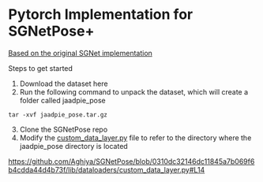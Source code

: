 # Pytorch Implementation for SGNetPose+

[Based on the original SGNet implementation](https://github.com/ChuhuaW/SGNet.pytorch)

Steps to get started

1. Download the dataset here
2. Run the following command to unpack the dataset, which will create a folder called jaadpie_pose
```
tar -xvf jaadpie_pose.tar.gz
```
3. Clone the SGNetPose repo
4. Modify the [custom_data_layer.py](lib/dataloaders/custom_data_layer.py) file to refer to the directory where the jaadpie_pose directory is located

https://github.com/Aghiya/SGNetPose/blob/0310dc32146dc11845a7b069f6b4cdda44d4b73f/lib/dataloaders/custom_data_layer.py#L14